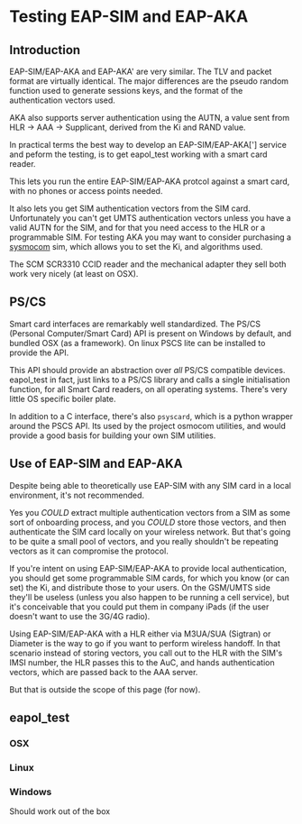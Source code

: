 # Testing EAP-SIM and EAP-AKA

## Introduction
EAP-SIM/EAP-AKA and EAP-AKA' are very similar. The TLV and packet format are virtually identical.  The major differences are the pseudo random function used to generate sessions keys, and the format of the authentication vectors used.

AKA also supports server authentication using the AUTN, a value sent from HLR -> AAA -> Supplicant, derived from the Ki and RAND value.

In practical terms the best way to develop an EAP-SIM/EAP-AKA['] service and peform the testing, is to get eapol_test working with a smart card reader.

This lets you run the entire EAP-SIM/EAP-AKA protcol against a smart card, with no phones or access points needed.

It also lets you get SIM authentication vectors from the SIM card.  Unfortunately you can't get UMTS authentication vectors unless you have a valid AUTN for the SIM, and for that you need access to the HLR or a programmable SIM.  For testing AKA you may want to consider purchasing a [sysmocom](http://shop.sysmocom.de) sim, which allows you to set the Ki, and algorithms used.

The SCM SCR3310 CCID reader and the mechanical adapter they sell both work very nicely (at least on OSX).

## PS/CS

Smart card interfaces are remarkably well standardized. The PS/CS (Personal Computer/Smart Card) API is present on Windows by default, and bundled OSX (as a framework). On linux PSCS lite can be installed to provide the API.

This API should provide an abstraction over *all* PS/CS compatible devices.  eapol_test in fact, just links to a PS/CS library and calls a single initialisation function, for all Smart Card readers, on all operating systems. There's very little OS specific boiler plate.

In addition to a C interface, there's also ``psyscard``, which is a python wrapper around the PSCS API.  Its used by the project osmocom utilities, and would provide a good basis for building your own SIM utilities.

## Use of EAP-SIM and EAP-AKA
Despite being able to theoretically use EAP-SIM with any SIM card in a local environment, it's not recommended.

Yes you *COULD* extract multiple authentication vectors from a SIM as some sort of onboarding process, and you *COULD* store those vectors, and then authenticate the SIM card locally on your wireless network.  But that's going to be quite a small pool of vectors, and you really shouldn't be repeating vectors as it can compromise the protocol.

If you're intent on using EAP-SIM/EAP-AKA to provide local authentication, you should get some programmable SIM cards, for which you know (or can set) the Ki, and distribute those to your users.  On the GSM/UMTS side they'll be useless (unless you also happen to be running a cell service), but it's conceivable that you could put them in company iPads (if the user doesn't want to use the 3G/4G radio).

Using EAP-SIM/EAP-AKA with a HLR either via M3UA/SUA (Sigtran) or Diameter is the way to go if you want to perform wireless handoff. In that scenario instead of storing vectors, you call out to the HLR with the SIM's IMSI number, the HLR passes this to the AuC, and hands authentication vectors, which are passed back to the AAA server.

But that is outside the scope of this page (for now).  

## eapol_test
### OSX

### Linux

### Windows
Should work out of the box

